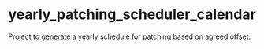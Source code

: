 # yearly_patching_scheduler_calendar
Project to generate a yearly schedule for patching based on agreed offset.
